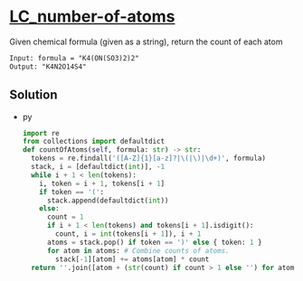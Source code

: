 # [LC_number-of-atoms](https://leetcode.com/problems/number-of-atoms)

Given chemical formula (given as a string), return the count of each atom

```txt
Input: formula = "K4(ON(SO3)2)2"
Output: "K4N2O14S4"
```

## Solution

* py

  ```py
  import re
  from collections import defaultdict
  def countOfAtoms(self, formula: str) -> str:
    tokens = re.findall('([A-Z]{1}[a-z]?|\(|\)|\d+)', formula)
    stack, i = [defaultdict(int)], -1
    while i + 1 < len(tokens):
      i, token = i + 1, tokens[i + 1]
      if token == '(':
        stack.append(defaultdict(int))
      else:
        count = 1
        if i + 1 < len(tokens) and tokens[i + 1].isdigit():
          count, i = int(tokens[i + 1]), i + 1
        atoms = stack.pop() if token == ')' else { token: 1 }
        for atom in atoms: # Combine counts of atoms.
          stack[-1][atom] += atoms[atom] * count
    return ''.join([atom + (str(count) if count > 1 else '') for atom, count in sorted(stack[-1].items())])
  ```

